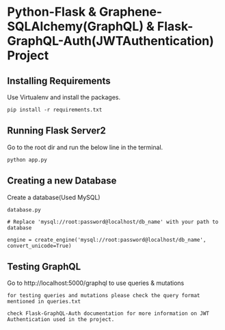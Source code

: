# Python-Flask & Graphene-SQLAlchemy(GraphQL) & Flask-GraphQL-Auth(JWTAuthentication) Project


## Installing Requirements
Use Virtualenv and install the packages.
```
pip install -r requirements.txt
```
## Running Flask Server2
Go to the root dir and run the below line in the terminal.
```
python app.py
```
## Creating a new Database
Create a database(Used MySQL)
```
database.py

# Replace 'mysql://root:password@localhost/db_name' with your path to database

engine = create_engine('mysql://root:password@localhost/db_name', convert_unicode=True)

```
## Testing GraphQL
Go to http://localhost:5000/graphql to use queries & mutations 

```
for testing queries and mutations please check the query format mentioned in queries.txt
```

```
check Flask-GraphQL-Auth documentation for more information on JWT Authentication used in the project.

```
